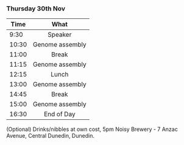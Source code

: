 ### Thursday 30th Nov

| Time  |      What       |
| ----- | :-------------: |
| 9:30  |     Speaker     |
| 10:30 | Genome assembly |
| 11:00 |      Break      |
| 11:15 | Genome assembly |
| 12:15 |      Lunch      |
| 13:00 | Genome assembly |
| 14:45 |      Break      |
| 15:00 | Genome assembly |
| 16:30 |   End of Day    |

(Optional) Drinks/nibbles at own cost, 5pm Noisy Brewery - 7 Anzac Avenue, Central Dunedin, Dunedin.
